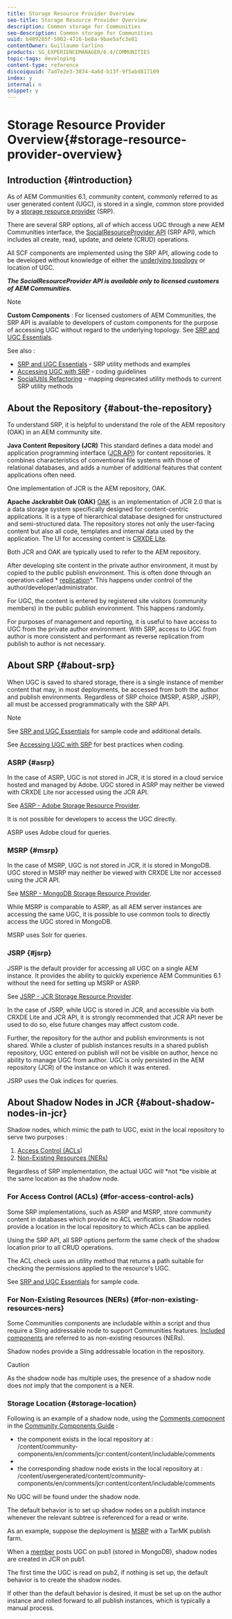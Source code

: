 ```yaml
---
title: Storage Resource Provider Overview
seo-title: Storage Resource Provider Overview
description: Common storage for Communities
seo-description: Common storage for Communities
uuid: b409285f-5902-4716-be8a-9bae5afc3e81
contentOwner: Guillaume Carlino
products: SG_EXPERIENCEMANAGER/6.4/COMMUNITIES
topic-tags: developing
content-type: reference
discoiquuid: 7ad7e2e3-3834-4a6d-b13f-9f5abd817109
index: y
internal: n
snippet: y
---
```


# Storage Resource Provider Overview{#storage-resource-provider-overview}

## Introduction {#introduction}

As of AEM Communities 6.1, community content, commonly referred to as user generated content (UGC), is stored in a single, common store provided by a [storage resource provider](../../communities/using/working-with-srp.md) (SRP).

There are several SRP options, all of which access UGC through a new AEM Communities interface, the [SocialResourceProvider API](../../communities/using/srp-and-ugc.md) (SRP API), which includes all create, read, update, and delete (CRUD) operations.

All SCF components are implemented using the SRP API, allowing code to be developed without knowledge of either the [underlying topology](../../communities/using/topologies.md) or location of UGC.

***The SocialResourceProvider API is available only to licensed customers of AEM Communities.***

>[!NOTE]
>
>**Custom Components** : For licensed customers of AEM Communities, the SRP API is available to developers of custom components for the purpose of accessing UGC without regard to the underlying topology. See [SRP and UGC Essentials](../../communities/using/srp-and-ugc.md).

See also :

* [SRP and UGC Essentials](../../communities/using/srp-and-ugc.md) - SRP utility methods and examples
* [Accessing UGC with SRP](../../communities/using/accessing-ugc-with-srp.md) - coding guidelines
* [SocialUtils Refactoring](../../communities/using/socialutils.md) - mapping deprecated utility methods to current SRP utility methods

## About the Repository {#about-the-repository}

To understand SRP, it is helpful to understand the role of the AEM repository (OAK) in an AEM community site.

**Java Content Repository (JCR)** 
This standard defines a data model and application programming interface ([JCR API](http://jackrabbit.apache.org/jcr/jcr-api.html)) for content repositories. It combines characteristics of conventional file systems with those of relational databases, and adds a number of additional features that content applications often need.

One implementation of JCR is the AEM repository, OAK.

**Apache Jackrabbit Oak (OAK)** 
[OAK](../../sites/deploying/using/platform.md) is an implementation of JCR 2.0 that is a data storage system specifically designed for content-centric applications. It is a type of hierarchical database designed for unstructured and semi-structured data. The repository stores not only the user-facing content but also all code, templates and internal data used by the application. The UI for accessing content is [CRXDE Lite](../../sites/developing/using/developing-with-crxde-lite.md).

Both JCR and OAK are typically used to refer to the AEM repository.

After developing site content in the private author environment, it must by copied to the public publish environment. This is often done through an operation called * [replication](../../communities/using/deploy-communities.md#replicationagentsonauthor)*. This happens under control of the author/developer/administrator.

For UGC, the content is entered by registered site visitors (community members) in the public publish environment. This happens randomly.

For purposes of management and reporting, it is useful to have access to UGC from the private author environment. With SRP, access to UGC from author is more consistent and performant as reverse replication from publish to author is not necessary.

## About SRP {#about-srp}

When UGC is saved to shared storage, there is a single instance of member content that may, in most deployments, be accessed from both the author and publish environments. Regardless of SRP choice (MSRP, ASRP, JSRP), all must be accessed programmatically with the SRP API.

>[!NOTE]
>
>See [SRP and UGC Essentials](../../communities/using/srp-and-ugc.md) for sample code and additional details.
>
>See [Accessing UGC with SRP](../../communities/using/accessing-ugc-with-srp.md) for best practices when coding.

### ASRP {#asrp}

In the case of ASRP, UGC is not stored in JCR, it is stored in a cloud service hosted and managed by Adobe. UGC stored in ASRP may neither be viewed with CRXDE Lite nor accessed using the JCR API.

See [ASRP - Adobe Storage Resource Provider](../../communities/using/asrp.md).

It is not possible for developers to access the UGC directly.

ASRP uses Adobe cloud for queries.

### MSRP {#msrp}

In the case of MSRP, UGC is not stored in JCR, it is stored in MongoDB. UGC stored in MSRP may neither be viewed with CRXDE Lite nor accessed using the JCR API.

See [MSRP - MongoDB Storage Resource Provider](../../communities/using/msrp.md).

While MSRP is comparable to ASRP, as all AEM server instances are accessing the same UGC, it is possible to use common tools to directly access the UGC stored in MongoDB.

MSRP uses Solr for queries.

### JSRP {#jsrp}

JSRP is the default provider for accessing all UGC on a single AEM instance. It provides the ability to quickly experience AEM Communities 6.1 without the need for setting up MSRP or ASRP.

See [JSRP - JCR Storage Resource Provider](../../communities/using/jsrp.md).

In the case of JSRP, while UGC is stored in JCR, and accessible via both CRXDE Lite and JCR API, it is strongly recommended that JCR API never be used to do so, else future changes may affect custom code.

Further, the repository for the author and publish environments is not shared. While a cluster of publish instances results in a shared publish repository, UGC entered on publish will not be visible on author, hence no ability to manage UGC from author. UGC is only persisted in the AEM repository (JCR) of the instance on which it was entered.

JSRP uses the Oak indices for queries.

## About Shadow Nodes in JCR {#about-shadow-nodes-in-jcr}

Shadow nodes, which mimic the path to UGC, exist in the local repository to serve two purposes :

1. [Access Control (ACLs](#foraccesscontrolacls))
1. [Non-Existing Resources (NERs)](#fornonexistingresourcesners)

Regardless of SRP implementation, the actual UGC will *not *be visible at the same location as the shadow node.

### For Access Control (ACLs) {#for-access-control-acls}

Some SRP implementations, such as ASRP and MSRP, store community content in databases which provide no ACL verification. Shadow nodes provide a location in the local repository to which ACLs can be applied.

Using the SRP API, all SRP options perform the same check of the shadow location prior to all CRUD operations.

The ACL check uses an utility method that returns a path suitable for checking the permissions applied to the resource's UGC.

See [SRP and UGC Essentials](../../communities/using/srp-and-ugc.md) for sample code.

### For Non-Existing Resources (NERs) {#for-non-existing-resources-ners}

Some Communities components are includable within a script and thus require a Sling addressable node to support Communities features. [Included components](../../communities/using/scf.md#addorincludeacommunitiescomponent) are referred to as non-existing resources (NERs).

Shadow nodes provide a Sling addressable location in the repository.

>[!CAUTION]
>
>As the shadow node has multiple uses, the presence of a shadow node does *not* imply that the component is a NER.

### Storage Location {#storage-location}

Following is an example of a shadow node, using the [Comments component](http://localhost:4502/content/community-components/en/comments.html) in the [Community Components Guide](../../communities/using/components-guide.md) :

* the component exists in the local repository at :  
  /content/community-components/en/comments/jcr:content/content/includable/comments
* 
* the corresponding shadow node exists in the local repository at :  
  /content/usergenerated/content/community-components/en/comments/jcr:content/content/includable/comments

No UGC will be found under the shadow node.

The default behavior is to set up shadow nodes on a publish instance whenever the relevant subtree is referenced for a read or write.

As an example, suppose the deployment is [MSRP](../../communities/using/msrp.md) with a TarMK publish farm.

When a [member](../../communities/using/users.md) posts UGC on pub1 (stored in MongoDB), shadow nodes are created in JCR on pub1.

The first time the UGC is read on pub2, if nothing is set up, the default behavior is to create the shadow nodes.

If other than the default behavior is desired, it must be set up on the author instance and rolled forward to all publish instances, which is typically a manual process.
